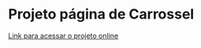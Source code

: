 # Projeto página de Carrossel
[Link para acessar o projeto online](https://joaodedeusrsfilho.github.io/carrossel/)

